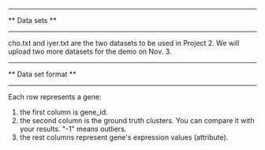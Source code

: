 *********************
** Data sets **
*********************
cho.txt and iyer.txt are the two datasets to be used in Project 2. 
We will upload two more datasets for the demo on Nov. 3. 


*********************
** Data set format **
*********************

Each row represents a gene:
1) the first column is gene_id.
2) the second column is the ground truth clusters. You can compare it with your results. "-1" means outliers.
3) the rest columns represent gene's expression values (attribute).